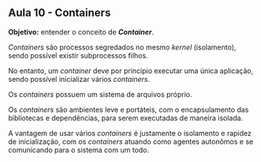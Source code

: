 ## Aula 10 - Containers

**Objetivo:** entender o conceito de ***Container***.

*Containers* são processos segredados no mesmo *kernel* (isolamento), sendo possível existir subprocessos filhos. 

No entanto, um *container* deve por princípio executar uma única aplicação, sendo possível inicializar vários *containers*.

Os *containers* possuem um sistema de arquivos próprio.

Os *containers* são ambientes leve e portáteis, com o encapsulamento das bibliotecas e dependências, para serem executadas de maneira isolada.

A vantagem de usar vários *containers* é justamente o isolamento e rapidez de inicialização, com os *containers* atuando como agentes autonômos e se comunicando para o sistema com um todo.